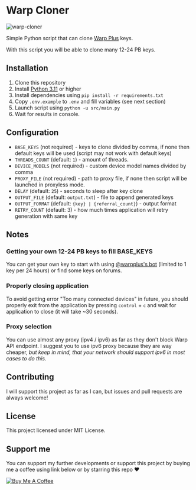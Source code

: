 # Warp Cloner

![warp-cloner](https://socialify.git.ci/totoroterror/warp-cloner/image?font=Raleway&language=1&name=1&owner=1&pattern=Circuit%20Board&stargazers=1&theme=Light)

Simple Python script that can clone [Warp Plus](https://1.1.1.1/) keys.

With this script you will be able to clone many 12-24 PB keys.

## Installation

1. Clone this repository
2. Install [Python 3.11](https://www.python.org/downloads/) or higher
3. Install dependencies using `pip install -r requirements.txt`
4. Copy `.env.example` to `.env` and fill variables (see next section)
5. Launch script using `python -u src/main.py`
6. Wait for results in console.

## Configuration

- `BASE_KEYS` (not required) - keys to clone divided by comma, if none then default keys will be used (script may not work with default keys)
- `THREADS_COUNT` (default: `1`) - amount of threads.
- `DEVICE_MODELS` (not required) - custom device model names divided by comma
- `PROXY_FILE` (not required) - path to proxy file, if none then script will be launched in proxyless mode.
- `DELAY` (default: `25`) - seconds to sleep after key clone
- `OUTPUT_FILE` (default: `output.txt`) - file to append generated keys
- `OUTPUT_FORMAT` (default: `{key} | {referral_count}`) - output format
- `RETRY_COUNT` (default: 3) - how much times application will retry generation with same key

## Notes

### Getting your own 12-24 PB keys to fill BASE_KEYS

You can get your own key to start with using [@warpplus's bot](https://t.me/generatewarpplusbot) (limited to 1 key per 24 hours) or find some keys on forums.

### Properly closing application

To avoid getting error "Too many connected devices" in future, you should properly exit from the application by pressing `control` + `c` and wait for application to close (it will take ~30 seconds).

### Proxy selection

You can use almost any proxy (ipv4 / ipv6) as far as they don't block Warp API endpoint. I suggest you to use ipv6 proxy because they are way cheaper, *but keep in mind, that your network should support ipv6 in most cases to do this*.

## Contributing

I will support this project as far as I can, but issues and pull requests are always welcome!

## License

This project licensed under MIT License.

## Support me

You can support my further developments or support this project by buying me a coffee using link below or by starring this repo ♥

[![Buy Me A Coffee](https://www.buymeacoffee.com/assets/img/custom_images/orange_img.png)](https://www.buymeacoffee.com/totoroterror)

